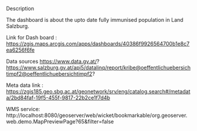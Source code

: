 
Description

The dashboard is about the upto date fully immunised population in Land Salzburg.

Link for Dash board : https://zgis.maps.arcgis.com/apps/dashboards/40386f9926564700b1e8c7ea6256f6fe

Data sources
https://www.data.gv.at/?
https://www.salzburg.gv.at/api5/datalinq/report/kribe@oeffentlichuebersichtimpf2@oeffentlichuebersichtimpf2?  

Meta data link : https://zgis185.geo.sbg.ac.at/geonetwork/srv/eng/catalog.search#/metadata/2bd84faf-19f5-455f-9817-22b2ce1f7d4b

WMS service: http://localhost:8080/geoserver/web/wicket/bookmarkable/org.geoserver.web.demo.MapPreviewPage?65&filter=false


